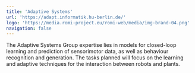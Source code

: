 ```yaml
---
title: 'Adaptive Systems'
url: 'https://adapt.informatik.hu-berlin.de/'
logo: 'https://media.romi-project.eu/romi-web/media/img-brand-04.png'
navigation: false
---
```


The Adaptive Systems Group expertise lies in models for closed-loop learning and prediction of sensorimotor data, as well as behaviour recognition and generation. The tasks planned will focus on the learning and adaptive techniques for the interaction between robots and plants.
